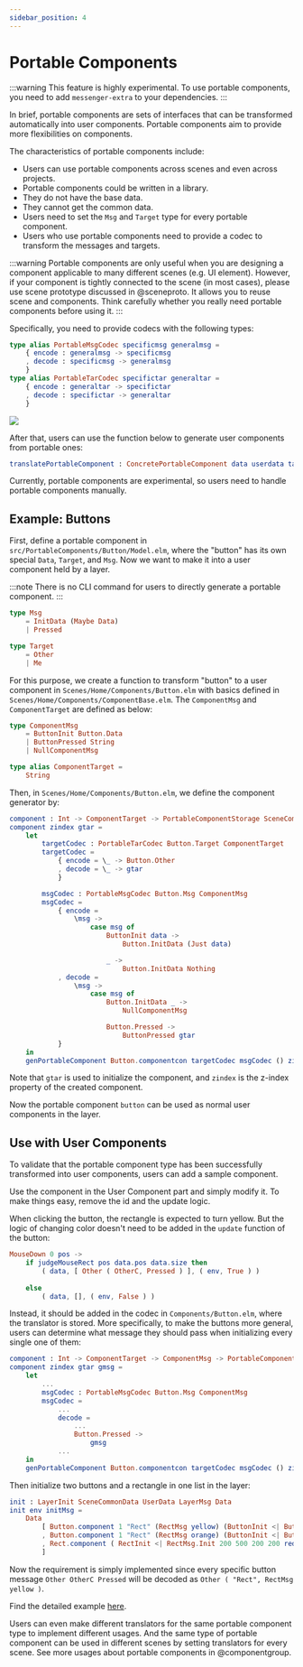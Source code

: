 ```yaml
---
sidebar_position: 4
---
```


# Portable Components

:::warning
This feature is highly experimental. To use portable components, you need to add `messenger-extra` to your dependencies.
:::

In brief, portable components are sets of interfaces that can be transformed automatically into user components. Portable components aim to provide more flexibilities on components.

The characteristics of portable components include:

- Users can use portable components across scenes and even across projects.
- Portable components could be written in a library.
- They do not have the base data.
- They cannot get the common data.
- Users need to set the `Msg` and `Target` type for every portable component.
- Users who use portable components need to provide a codec to transform the messages and targets.

:::warning
Portable components are only useful when you are designing a component applicable to many different scenes (e.g. UI element). However, if your component is tightly connected to the scene (in most cases), please use scene prototype discussed in @sceneproto. It allows you to reuse scene and components. Think carefully whether you really need portable components before using it.
:::

Specifically, you need to provide codecs with the following types:

```elm
type alias PortableMsgCodec specificmsg generalmsg =
    { encode : generalmsg -> specificmsg
    , decode : specificmsg -> generalmsg
    }
type alias PortableTarCodec specifictar generaltar =
    { encode : generaltar -> specifictar
    , decode : specifictar -> generaltar
    }
```

![](/img/comp2.jpg)

After that, users can use the function below to generate user components from portable ones:

```elm
translatePortableComponent : ConcretePortableComponent data userdata tar msg scenemsg -> PortableTarCodec tar gtar -> PortableMsgCodec msg gmsg -> bdata -> Int -> ConcreteUserComponent data cdata userdata gtar gmsg bdata scenemsg
```

Currently, portable components are experimental, so users need to handle portable components manually.

## Example: Buttons

First, define a portable component in `src/PortableComponents/Button/Model.elm`, where the "button" has its own special `Data`, `Target`, and `Msg`. Now we want to make it into a user component held by a layer.

:::note
There is no CLI command for users to directly generate a portable component.
:::

```elm
type Msg
    = InitData (Maybe Data)
    | Pressed

type Target
    = Other
    | Me
```

For this purpose, we create a function to transform "button" to a user component in `Scenes/Home/Components/Button.elm` with basics defined in `Scenes/Home/Components/ComponentBase.elm`. The `ComponentMsg` and `ComponentTarget` are defined as below:

```elm
type ComponentMsg
    = ButtonInit Button.Data
    | ButtonPressed String
    | NullComponentMsg

type alias ComponentTarget =
    String
```

Then, in `Scenes/Home/Components/Button.elm`, we define the component generator by:

```elm
component : Int -> ComponentTarget -> PortableComponentStorage SceneCommonData UserData ComponentTarget ComponentMsg BaseData SceneMsg
component zindex gtar =
    let
        targetCodec : PortableTarCodec Button.Target ComponentTarget
        targetCodec =
            { encode = \_ -> Button.Other
            , decode = \_ -> gtar
            }

        msgCodec : PortableMsgCodec Button.Msg ComponentMsg
        msgCodec =
            { encode =
                \msg ->
                    case msg of
                        ButtonInit data ->
                            Button.InitData (Just data)

                        _ ->
                            Button.InitData Nothing
            , decode =
                \msg ->
                    case msg of
                        Button.InitData _ ->
                            NullComponentMsg

                        Button.Pressed ->
                            ButtonPressed gtar
            }
    in
    genPortableComponent Button.componentcon targetCodec msgCodec () zindex
```

Note that `gtar` is used to initialize the component, and `zindex` is the z-index property of the created component.

Now the portable component `button` can be used as normal user components in the layer.

## Use with User Components

To validate that the portable component type has been successfully transformed into user components, users can add a sample component.

Use the component in the User Component part and simply modify it. To make things easy, remove the id and the update logic. 

When clicking the button, the rectangle is expected to turn yellow. But the logic of changing color doesn't need to be added in the `update` function of the button:

```elm
MouseDown 0 pos ->
    if judgeMouseRect pos data.pos data.size then
        ( data, [ Other ( OtherC, Pressed ) ], ( env, True ) )
    
    else
        ( data, [], ( env, False ) )
```

Instead, it should be added in the codec in `Components/Button.elm`, where the translator is stored. More specifically, to make the buttons more general, users can determine what message they should pass when initializing every single one of them:

```elm
component : Int -> ComponentTarget -> ComponentMsg -> PortableComponentStorage SceneCommonData UserData ComponentTarget ComponentMsg BaseData SceneMsg
component zindex gtar gmsg =
    let
        ...
        msgCodec : PortableMsgCodec Button.Msg ComponentMsg
        msgCodec =
            ...
            decode = 
                ...
                Button.Pressed ->
                    gmsg
            ...
    in
    genPortableComponent Button.componentcon targetCodec msgCodec () zindex
```

Then initialize two buttons and a rectangle in one list in the layer:

```elm
init : LayerInit SceneCommonData UserData LayerMsg Data
init env initMsg =
    Data
        [ Button.component 1 "Rect" (RectMsg yellow) (ButtonInit <| ButtonConfig.Data ( 0, 0 ) ( 100, 100 ) "Button 1") env
        , Button.component 1 "Rect" (RectMsg orange) (ButtonInit <| ButtonConfig.Data ( 300, 300 ) ( 100, 100 ) "Button 2") env
        , Rect.component ( RectInit <| RectMsg.Init 200 500 200 200 red ) env
        ]
```

Now the requirement is simply implemented since every specific button message `Other OtherC Pressed` will be decoded as `Other ( "Rect", RectMsg yellow )`.

Find the detailed example [here](https://github.com/linsyking/messenger-examples/tree/main/portable-components).

Users can even make different translators for the same portable component type to implement different usages. And the same type of portable component can be used in different scenes by setting translators for every scene. See more usages about portable components in @componentgroup.
